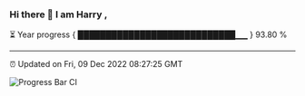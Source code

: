 ### Hi there 👋 I am Harry , 

⏳ Year progress { ████████████████████████████▁▁ } 93.80 %

---

⏰ Updated on Fri, 09 Dec 2022 08:27:25 GMT

![Progress Bar CI](https://github.com/duykhang68/duykhang68/workflows/Progress%20Bar%20CI/badge.svg)
